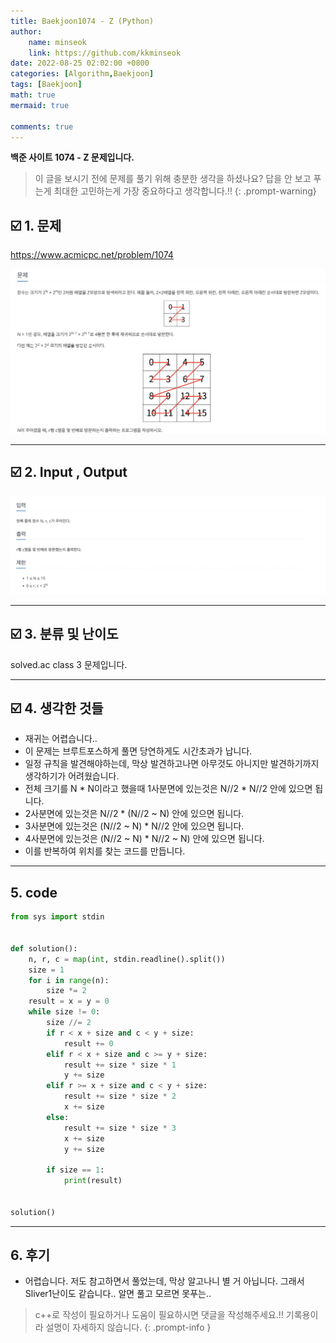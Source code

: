 ```yaml
---
title: Baekjoon1074 - Z (Python)
author: 
    name: minseok
    link: https://github.com/kkminseok
date: 2022-08-25 02:02:00 +0800
categories: [Algorithm,Baekjoon]
tags: [Baekjoon]
math: true
mermaid: true

comments: true
---
```


**백준 사이트 1074 - Z 문제입니다.**

> 이 글을 보시기 전에 문제를 풀기 위해 충분한 생각을 하셨나요? 답을 안 보고 푸는게 최대한 고민하는게 가장 중요하다고 생각합니다.!!
{: .prompt-warning}

## ☑️ 1. 문제
<https://www.acmicpc.net/problem/1074>


![](/assets/img/sample/Baekjoon/1074/Problem.png)

-----  

## ☑️ 2. Input , Output
![](/assets/img/sample/Baekjoon/1074/input.png)


-----  

## ☑️ 3. 분류 및 난이도

solved.ac class 3 문제입니다.

-----  

## ☑️ 4. 생각한 것들

- 재귀는 어렵습니다..
- 이 문제는 브루트포스하게 풀면 당연하게도 시간초과가 납니다.
- 일정 규칙을 발견해야하는데, 막상 발견하고나면 아무것도 아니지만 발견하기까지 생각하기가 어려웠습니다.
- 전체 크기를 N * N이라고 했을때 1사분면에 있는것은 N//2 * N//2 안에 있으면 됩니다.
- 2사분면에 있는것은 N//2 * (N//2 ~ N) 안에 있으면 됩니다.
- 3사분면에 있는것은 (N//2 ~ N) * N//2 안에 있으면 됩니다.
- 4사분면에 있는것은 (N//2 ~ N) * N//2 ~ N) 안에 있으면 됩니다.
- 이를 반복하여 위치를 찾는 코드를 만듭니다.


-----  

## 5. code

```python
from sys import stdin


def solution():
    n, r, c = map(int, stdin.readline().split())
    size = 1
    for i in range(n):
        size *= 2
    result = x = y = 0
    while size != 0:
        size //= 2
        if r < x + size and c < y + size:
            result += 0
        elif r < x + size and c >= y + size:
            result += size * size * 1
            y += size
        elif r >= x + size and c < y + size:
            result += size * size * 2
            x += size
        else:
            result += size * size * 3
            x += size
            y += size

        if size == 1:
            print(result)


solution()


```

-----

## 6. 후기

- 어렵습니다. 저도 참고하면서 풀었는데, 막상 알고나니 별 거 아닙니다. 그래서 Sliver1난이도 같습니다.. 알면 풀고 모르면 못푸는..

> c++로 작성이 필요하거나 도움이 필요하시면 댓글을 작성해주세요.!! 기록용이라 설명이 자세하지 않습니다.
{: .prompt-info }